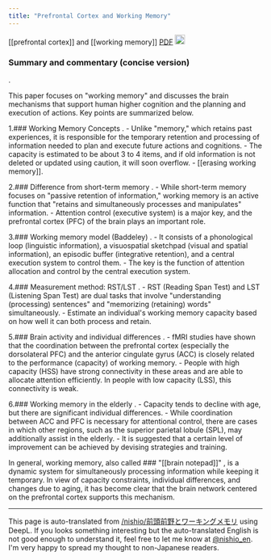 ```yaml
---
title: "Prefrontal Cortex and Working Memory"
---
```


[[prefrontal cortex]] and [[working memory]]
[PDF](https://www.jstage.jst.go.jp/article/hbfr/32/1/32_7/_pdf)
<img src='https://scrapbox.io/api/pages/nishio-en/o1 Pro/icon' alt='o1 Pro.icon' height="19.5"/>
### Summary and commentary (concise version)
.

This paper focuses on "working memory" and discusses the brain mechanisms that support human higher cognition and the planning and execution of actions. Key points are summarized below.

1.### Working Memory Concepts
.
    - Unlike "memory," which retains past experiences, it is responsible for the temporary retention and processing of information needed to plan and execute future actions and cognitions.
        - The capacity is estimated to be about 3 to 4 items, and if old information is not deleted or updated using caution, it will soon overflow.
            - [[erasing working memory]].

2.### Difference from short-term memory
.
    - While short-term memory focuses on "passive retention of information," working memory is an active function that "retains and simultaneously processes and manipulates" information.
        - Attention control (executive system) is a major key, and the prefrontal cortex (PFC) of the brain plays an important role.

3.### Working memory model (Baddeley)
.
    - It consists of a phonological loop (linguistic information), a visuospatial sketchpad (visual and spatial information), an episodic buffer (integrative retention), and a central execution system to control them.
        - The key is the function of attention allocation and control by the central execution system.

4.### Measurement method: RST/LST
.
    - RST (Reading Span Test) and LST (Listening Span Test) are dual tasks that involve "understanding (processing) sentences" and "memorizing (retaining) words" simultaneously.
        - Estimate an individual's working memory capacity based on how well it can both process and retain.

5.### Brain activity and individual differences
.
    - fMRI studies have shown that the coordination between the prefrontal cortex (especially the dorsolateral PFC) and the anterior cingulate gyrus (ACC) is closely related to the performance (capacity) of working memory.
        - People with high capacity (HSS) have strong connectivity in these areas and are able to allocate attention efficiently. In people with low capacity (LSS), this connectivity is weak.

6.### Working memory in the elderly
.
    - Capacity tends to decline with age, but there are significant individual differences.
        - While coordination between ACC and PFC is necessary for attentional control, there are cases in which other regions, such as the superior parietal lobule (SPL), may additionally assist in the elderly.
    - It is suggested that a certain level of improvement can be achieved by devising strategies and training.

In general, working memory, also called ### "[[brain notepad]]"
, is a dynamic system for simultaneously processing information while keeping it temporary. In view of capacity constraints, individual differences, and changes due to aging, it has become clear that the brain network centered on the prefrontal cortex supports this mechanism.

---
This page is auto-translated from [/nishio/前頭前野とワーキングメモリ](https://scrapbox.io/nishio/前頭前野とワーキングメモリ) using DeepL. If you looks something interesting but the auto-translated English is not good enough to understand it, feel free to let me know at [@nishio_en](https://twitter.com/nishio_en). I'm very happy to spread my thought to non-Japanese readers.
